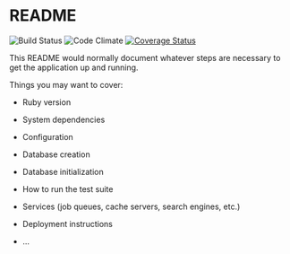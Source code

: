 # README

![Build Status](https://codeship.com/projects/d564e980-0855-0135-4b2a-7639116c9856/status?branch=master)
![Code Climate](https://codeclimate.com/github/kisaraofpern/kaiwa.png)
[![Coverage Status](https://coveralls.io/repos/github/kisaraofpern/kaiwa/badge.svg?branch=install_devise)](https://coveralls.io/github/kisaraofpern/kaiwa?branch=install_devise)

This README would normally document whatever steps are necessary to get the
application up and running.

Things you may want to cover:

* Ruby version

* System dependencies

* Configuration

* Database creation

* Database initialization

* How to run the test suite

* Services (job queues, cache servers, search engines, etc.)

* Deployment instructions

* ...
